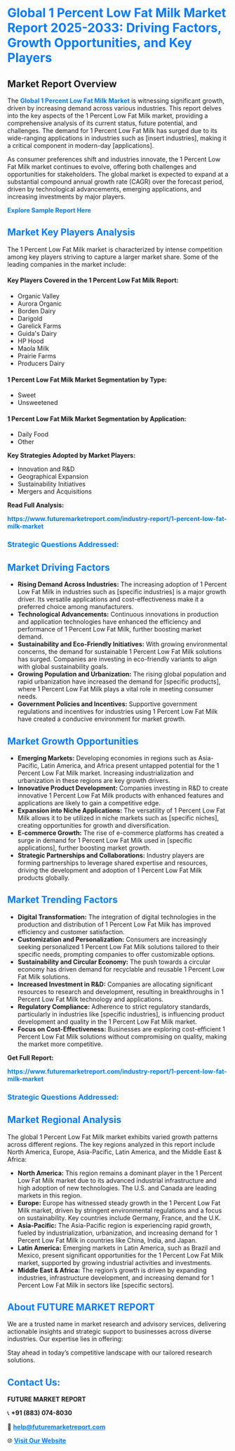 <h1 style="color: #007BFF;">Global 1 Percent Low Fat Milk Market Report 2025-2033: Driving Factors, Growth Opportunities, and Key Players</h1>

<section id="overview">
<h2>Market Report Overview</h2>
<p>The <a href="https://www.futuremarketreport.com/industry-report/1-percent-low-fat-milk-market" style="color: #007BFF; text-decoration: none;"><strong>Global 1 Percent Low Fat Milk Market</strong></a> is witnessing significant growth, driven by increasing demand across various industries. This report delves into the key aspects of the 1 Percent Low Fat Milk market, providing a comprehensive analysis of its current status, future potential, and challenges. The demand for 1 Percent Low Fat Milk has surged due to its wide-ranging applications in industries such as [insert industries], making it a critical component in modern-day [applications].</p>
<p>As consumer preferences shift and industries innovate, the 1 Percent Low Fat Milk market continues to evolve, offering both challenges and opportunities for stakeholders. The global market is expected to expand at a substantial compound annual growth rate (CAGR) over the forecast period, driven by technological advancements, emerging applications, and increasing investments by major players.</p>
</section>

<section id="overview">
<p><a href="https://www.futuremarketreport.com/request-sample/reportId=92619" style="color: #007BFF; text-decoration: none;"><strong>Explore Sample Report Here</strong></a></p>
</section>

<section id="key-players">
<h2 style="color: #007BFF;">Market Key Players Analysis</h2>
<p>The 1 Percent Low Fat Milk market is characterized by intense competition among key players striving to capture a larger market share. Some of the leading companies in the market include:</p>
<h4>Key Players Covered in the 1 Percent Low Fat Milk Report:</h4>
<ul><li>Organic Valley</li><li>Aurora Organic</li><li>Borden Dairy</li><li>Darigold</li><li>Garelick Farms</li><li>Guida&#039;s Dairy</li><li>HP Hood</li><li>Maola Milk</li><li>Prairie Farms</li><li>Producers Dairy</li></ul>
<h4>1 Percent Low Fat Milk Market Segmentation by Type:</h4>
<ul><li>Sweet</li><li>Unsweetened</li></ul>

<h4>1 Percent Low Fat Milk Market Segmentation by Application:</h4>
<ul><li>Daily Food</li><li>Other</li></ul>
<p><strong>Key Strategies Adopted by Market Players:</strong></p>
<ul>
<li>Innovation and R&D</li>
<li>Geographical Expansion</li>
<li>Sustainability Initiatives</li>
<li>Mergers and Acquisitions</li>
</ul>
</section>

<section>
<p><strong>Read Full Analysis: </strong></p><a href="https://www.futuremarketreport.com/industry-report/1-percent-low-fat-milk-market" style="color: #007BFF; text-decoration: none;"><strong>https://www.futuremarketreport.com/industry-report/1-percent-low-fat-milk-market</strong></a>
<h3 style="color: #007BFF;">Strategic Questions Addressed:</h3>
</section>

<section id="driving-factors">
<h2 style="color: #007BFF;">Market Driving Factors</h2>
<ul>
<li><strong>Rising Demand Across Industries:</strong> The increasing adoption of 1 Percent Low Fat Milk in industries such as [specific industries] is a major growth driver. Its versatile applications and cost-effectiveness make it a preferred choice among manufacturers.</li>
<li><strong>Technological Advancements:</strong> Continuous innovations in production and application technologies have enhanced the efficiency and performance of 1 Percent Low Fat Milk, further boosting market demand.</li>
<li><strong>Sustainability and Eco-Friendly Initiatives:</strong> With growing environmental concerns, the demand for sustainable 1 Percent Low Fat Milk solutions has surged. Companies are investing in eco-friendly variants to align with global sustainability goals.</li>
<li><strong>Growing Population and Urbanization:</strong> The rising global population and rapid urbanization have increased the demand for [specific products], where 1 Percent Low Fat Milk plays a vital role in meeting consumer needs.</li>
<li><strong>Government Policies and Incentives:</strong> Supportive government regulations and incentives for industries using 1 Percent Low Fat Milk have created a conducive environment for market growth.</li>
</ul>
</section>

<section id="growth-opportunities">
<h2 style="color: #007BFF;">Market Growth Opportunities</h2>
<ul>
<li><strong>Emerging Markets:</strong> Developing economies in regions such as Asia-Pacific, Latin America, and Africa present untapped potential for the 1 Percent Low Fat Milk market. Increasing industrialization and urbanization in these regions are key growth drivers.</li>
<li><strong>Innovative Product Development:</strong> Companies investing in R&D to create innovative 1 Percent Low Fat Milk products with enhanced features and applications are likely to gain a competitive edge.</li>
<li><strong>Expansion into Niche Applications:</strong> The versatility of 1 Percent Low Fat Milk allows it to be utilized in niche markets such as [specific niches], creating opportunities for growth and diversification.</li>
<li><strong>E-commerce Growth:</strong> The rise of e-commerce platforms has created a surge in demand for 1 Percent Low Fat Milk used in [specific applications], further boosting market growth.</li>
<li><strong>Strategic Partnerships and Collaborations:</strong> Industry players are forming partnerships to leverage shared expertise and resources, driving the development and adoption of 1 Percent Low Fat Milk products globally.</li>
</ul>
</section>

<section id="trending-factors">
<h2 style="color: #007BFF;">Market Trending Factors</h2>
<ul>
<li><strong>Digital Transformation:</strong> The integration of digital technologies in the production and distribution of 1 Percent Low Fat Milk has improved efficiency and customer satisfaction.</li>
<li><strong>Customization and Personalization:</strong> Consumers are increasingly seeking personalized 1 Percent Low Fat Milk solutions tailored to their specific needs, prompting companies to offer customizable options.</li>
<li><strong>Sustainability and Circular Economy:</strong> The push towards a circular economy has driven demand for recyclable and reusable 1 Percent Low Fat Milk solutions.</li>
<li><strong>Increased Investment in R&D:</strong> Companies are allocating significant resources to research and development, resulting in breakthroughs in 1 Percent Low Fat Milk technology and applications.</li>
<li><strong>Regulatory Compliance:</strong> Adherence to strict regulatory standards, particularly in industries like [specific industries], is influencing product development and quality in the 1 Percent Low Fat Milk market.</li>
<li><strong>Focus on Cost-Effectiveness:</strong> Businesses are exploring cost-efficient 1 Percent Low Fat Milk solutions without compromising on quality, making the market more competitive.</li>
</ul>
</section>

<section>
<p><strong>Get Full Report: </strong></p><a href="https://www.futuremarketreport.com/industry-report/1-percent-low-fat-milk-market" style="color: #007BFF; text-decoration: none;"><strong>https://www.futuremarketreport.com/industry-report/1-percent-low-fat-milk-market</strong></a>
<h3 style="color: #007BFF;">Strategic Questions Addressed:</h3>
</section>


<section id="regional-analysis">
<h2 style="color: #007BFF;">Market Regional Analysis</h2>
<p>The global 1 Percent Low Fat Milk market exhibits varied growth patterns across different regions. The key regions analyzed in this report include North America, Europe, Asia-Pacific, Latin America, and the Middle East & Africa:</p>
<ul>
<li><strong>North America:</strong> This region remains a dominant player in the 1 Percent Low Fat Milk market due to its advanced industrial infrastructure and high adoption of new technologies. The U.S. and Canada are leading markets in this region.</li>
<li><strong>Europe:</strong> Europe has witnessed steady growth in the 1 Percent Low Fat Milk market, driven by stringent environmental regulations and a focus on sustainability. Key countries include Germany, France, and the U.K.</li>
<li><strong>Asia-Pacific:</strong> The Asia-Pacific region is experiencing rapid growth, fueled by industrialization, urbanization, and increasing demand for 1 Percent Low Fat Milk in countries like China, India, and Japan.</li>
<li><strong>Latin America:</strong> Emerging markets in Latin America, such as Brazil and Mexico, present significant opportunities for the 1 Percent Low Fat Milk market, supported by growing industrial activities and investments.</li>
<li><strong>Middle East & Africa:</strong> The region’s growth is driven by expanding industries, infrastructure development, and increasing demand for 1 Percent Low Fat Milk in sectors like [specific sectors].</li>
</ul>
</section>

<footer>
<h2 style="color: #007BFF;">About FUTURE MARKET REPORT</h2>
<p>We are a trusted name in market research and advisory services, delivering actionable insights and strategic support to businesses across diverse industries. Our expertise lies in offering:</p>

<p>Stay ahead in today’s competitive landscape with our tailored research solutions.</p>

<h2 style="color: #007BFF;">Contact Us:</h2>
<p><strong>FUTURE MARKET REPORT</strong></p>
<p>📞 <strong>+91 (883) 074-8030</strong></p>
<p>📧 <strong><a href="mailto:help@futuremarketreport.com" style="color: #007BFF;">help@futuremarketreport.com</a></strong></p>
<p>🌐 <strong><a href="https://www.futuremarketreport.com/" style="color: #007BFF;">Visit Our Website</a></strong></p>
</footer>